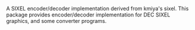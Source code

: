 A SIXEL encoder/decoder implementation derived from kmiya's sixel. This package provides encoder/decoder implementation for DEC SIXEL graphics, and some converter programs.
